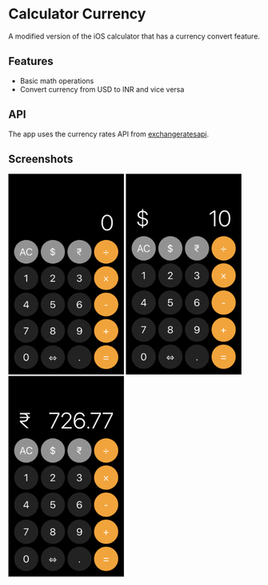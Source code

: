 # Calculator Currency

A modified version of the iOS calculator that has a currency convert feature.

## Features
- Basic math operations
- Convert currency from USD to INR and vice versa

## API
The app uses the currency rates API from [exchangeratesapi](https://exchangeratesapi.io/).

## Screenshots
<a href="url"><img src="https://github.com/ashwindasr/calculator-currency/blob/main/Screenshots/screenshot3.PNG" height="400" width="231" ></a>
<a href="url"><img src="https://github.com/ashwindasr/calculator-currency/blob/main/Screenshots/screenshot2.jpg" height="400" width="231" ></a>
<a href="url"><img src="https://github.com/ashwindasr/calculator-currency/blob/main/Screenshots/screenshot1.jpg" height="400" width="231" ></a>



